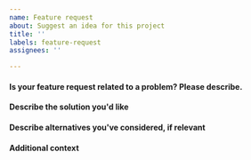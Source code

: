 ```yaml
---
name: Feature request
about: Suggest an idea for this project
title: ''
labels: feature-request
assignees: ''

---
```


<!--
If your issue is a usage question, please submit it in one of these other
channels instead:
- StackOverflow with the `fairlearn` tag:
  https://stackoverflow.com/questions/tagged/fairlearn
- Discord: https://discord.gg/R22yCfgsRn
The issue tracker is used only to report bugs and feature requests. For
questions, please use either of the above platforms. Most question issues are
closed without an answer on this issue tracker. Thanks for your understanding.
-->

#### Is your feature request related to a problem? Please describe.
<!-- A clear and concise description of what the problem is. Ex. I'm always
frustrated when ... -->

#### Describe the solution you'd like
<!-- A clear and concise description of what you want to happen. -->

#### Describe alternatives you've considered, if relevant
<!-- A clear and concise description of any alternative solutions or features
you've considered. -->

#### Additional context
<!-- Add any other context or screenshots about the feature request here. -->
